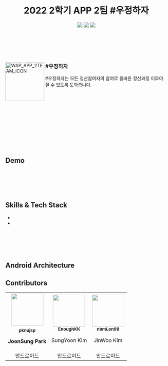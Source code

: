 <h1 align="center">2022 2학기 APP 2팀 #우정하자</h1>

<p align="center">
    <img src="https://img.shields.io/badge/Kotlin-1.7.20-7F52FF?style=for-the-badge&logo=Kotlin&logoColor=white"/>
    <img src="https://img.shields.io/badge/Android-3DDC84?style=for-the-badge&logo=android&logoColor=white"/>
    <img src="https://img.shields.io/badge/all_contributors-3-orange.svg?style=for-the-badge"/>
</p>

<br></br>
<br></br>




<div>
  <div style="float: left">
    <img align="left" width="121" alt="WAP_APP_2TEAM_ICON"  
      src="https://github.com/pknu-wap/2022_2_WAP_APP_TEAM2/blob/main/app/src/main/res/mipmap-xxxhdpi/ic_launcher.png">
  </div>
  <div>
    <h3>#우정하자</h3>
    <p>#우정하자는 모든 정산참여자의 참여로 올바른 정산과정 이루어 질 수 있도록 도와줍니다.</p>
  </div>
</div>


<br></br>
<br></br>
<br></br>
<br></br>
<br></br>



## Demo




<br></br>
<br></br>

## Skills & Tech Stack
- 
- 


<br></br>
<br></br>


<h2>Android Architecture</h2>



## Contributors

<!-- ALL-CONTRIBUTORS-LIST:START - Do not remove or modify this section -->
<!-- prettier-ignore-start -->
<!-- markdownlint-disable -->

<table>
  <tr>
    <td align="center">
    <a href="http://github.com/pknujsp"><img src="https://avatars.githubusercontent.com/pknujsp?v=4" width="100px;" alt=""/><br /><sub><b>pknujsp</sub></a><br /><p>JoonSung Park</p></td>
    <td align="center"><a href="https://github.com/EnoughKK"><img src="https://avatars.githubusercontent.com/EnoughKK?v=4" width="100px;" alt=""/><br /><sub><b>EnoughKK</b></sub></a><br /><p>SungYoon Kim</p></td>
    <td align="center"><a href="https://github.com/nbmLon99"><img src="https://avatars.githubusercontent.com/nbmLon99?v=4" width="100px;" at=""/><br /><sub><b>nbmLon99</b></sub></a><br /><p>JinWoo Kim</p></td>
  </tr>
  
   <tr>
    <td align="center">안드로이드</td>
    <td align="center">안드로이드</td>
    <td align="center">안드로이드</td>
  </tr>
</table>

<!-- markdownlint-restore -->
<!-- prettier-ignore-end -->

<!-- ALL-CONTRIBUTORS-LIST:END -->
